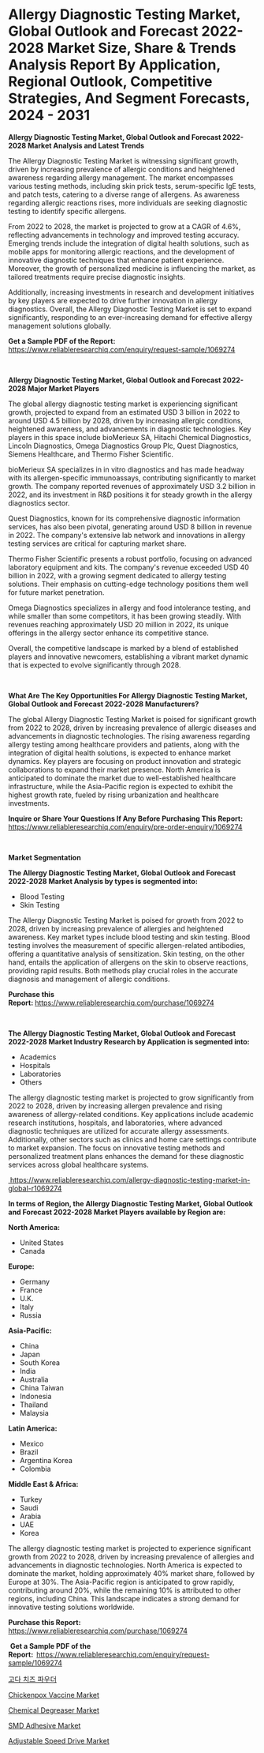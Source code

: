 <p><h1>Allergy Diagnostic Testing Market, Global Outlook and Forecast 2022-2028 Market Size, Share & Trends Analysis Report By Application, Regional Outlook, Competitive Strategies, And Segment Forecasts, 2024 - 2031</h1></p><p><strong>Allergy Diagnostic Testing Market, Global Outlook and Forecast 2022-2028 Market Analysis and Latest Trends</strong></p>
<p><p>The Allergy Diagnostic Testing Market is witnessing significant growth, driven by increasing prevalence of allergic conditions and heightened awareness regarding allergy management. The market encompasses various testing methods, including skin prick tests, serum-specific IgE tests, and patch tests, catering to a diverse range of allergens. As awareness regarding allergic reactions rises, more individuals are seeking diagnostic testing to identify specific allergens.</p><p>From 2022 to 2028, the market is projected to grow at a CAGR of 4.6%, reflecting advancements in technology and improved testing accuracy. Emerging trends include the integration of digital health solutions, such as mobile apps for monitoring allergic reactions, and the development of innovative diagnostic techniques that enhance patient experience. Moreover, the growth of personalized medicine is influencing the market, as tailored treatments require precise diagnostic insights.</p><p>Additionally, increasing investments in research and development initiatives by key players are expected to drive further innovation in allergy diagnostics. Overall, the Allergy Diagnostic Testing Market is set to expand significantly, responding to an ever-increasing demand for effective allergy management solutions globally.</p></p>
<p><strong>Get a Sample PDF of the Report:&nbsp;</strong> <a href="https://www.reliableresearchiq.com/enquiry/request-sample/1069274">https://www.reliableresearchiq.com/enquiry/request-sample/1069274</a></p>
<p>&nbsp;</p>
<p><strong>Allergy Diagnostic Testing Market, Global Outlook and Forecast 2022-2028 Major Market Players</strong></p>
<p><p>The global allergy diagnostic testing market is experiencing significant growth, projected to expand from an estimated USD 3 billion in 2022 to around USD 4.5 billion by 2028, driven by increasing allergic conditions, heightened awareness, and advancements in diagnostic technologies. Key players in this space include bioMerieux SA, Hitachi Chemical Diagnostics, Lincoln Diagnostics, Omega Diagnostics Group Plc, Quest Diagnostics, Siemens Healthcare, and Thermo Fisher Scientific.</p><p>bioMerieux SA specializes in in vitro diagnostics and has made headway with its allergen-specific immunoassays, contributing significantly to market growth. The company reported revenues of approximately USD 3.2 billion in 2022, and its investment in R&D positions it for steady growth in the allergy diagnostics sector.</p><p>Quest Diagnostics, known for its comprehensive diagnostic information services, has also been pivotal, generating around USD 8 billion in revenue in 2022. The company's extensive lab network and innovations in allergy testing services are critical for capturing market share.</p><p>Thermo Fisher Scientific presents a robust portfolio, focusing on advanced laboratory equipment and kits. The company's revenue exceeded USD 40 billion in 2022, with a growing segment dedicated to allergy testing solutions. Their emphasis on cutting-edge technology positions them well for future market penetration.</p><p>Omega Diagnostics specializes in allergy and food intolerance testing, and while smaller than some competitors, it has been growing steadily. With revenues reaching approximately USD 20 million in 2022, its unique offerings in the allergy sector enhance its competitive stance.</p><p>Overall, the competitive landscape is marked by a blend of established players and innovative newcomers, establishing a vibrant market dynamic that is expected to evolve significantly through 2028.</p></p>
<p>&nbsp;</p>
<p><strong>What Are The Key Opportunities For Allergy Diagnostic Testing Market, Global Outlook and Forecast 2022-2028 Manufacturers?</strong></p>
<p><p>The global Allergy Diagnostic Testing Market is poised for significant growth from 2022 to 2028, driven by increasing prevalence of allergic diseases and advancements in diagnostic technologies. The rising awareness regarding allergy testing among healthcare providers and patients, along with the integration of digital health solutions, is expected to enhance market dynamics. Key players are focusing on product innovation and strategic collaborations to expand their market presence. North America is anticipated to dominate the market due to well-established healthcare infrastructure, while the Asia-Pacific region is expected to exhibit the highest growth rate, fueled by rising urbanization and healthcare investments.</p></p>
<p><strong>Inquire or Share Your Questions If Any Before Purchasing This Report:</strong> <a href="https://www.reliableresearchiq.com/enquiry/pre-order-enquiry/1069274">https://www.reliableresearchiq.com/enquiry/pre-order-enquiry/1069274</a></p>
<p>&nbsp;</p>
<p><strong>Market Segmentation</strong></p>
<p><strong>The Allergy Diagnostic Testing Market, Global Outlook and Forecast 2022-2028 Market Analysis by types is segmented into:</strong></p>
<p><ul><li>Blood Testing</li><li>Skin Testing</li></ul></p>
<p><p>The Allergy Diagnostic Testing Market is poised for growth from 2022 to 2028, driven by increasing prevalence of allergies and heightened awareness. Key market types include blood testing and skin testing. Blood testing involves the measurement of specific allergen-related antibodies, offering a quantitative analysis of sensitization. Skin testing, on the other hand, entails the application of allergens on the skin to observe reactions, providing rapid results. Both methods play crucial roles in the accurate diagnosis and management of allergic conditions.</p></p>
<p><strong>Purchase this Report:&nbsp;</strong><a href="https://www.reliableresearchiq.com/purchase/1069274">https://www.reliableresearchiq.com/purchase/1069274</a></p>
<p>&nbsp;</p>
<p><strong>The Allergy Diagnostic Testing Market, Global Outlook and Forecast 2022-2028 Market Industry Research by Application is segmented into:</strong></p>
<p><ul><li>Academics</li><li>Hospitals</li><li>Laboratories</li><li>Others</li></ul></p>
<p><p>The allergy diagnostic testing market is projected to grow significantly from 2022 to 2028, driven by increasing allergen prevalence and rising awareness of allergy-related conditions. Key applications include academic research institutions, hospitals, and laboratories, where advanced diagnostic techniques are utilized for accurate allergy assessments. Additionally, other sectors such as clinics and home care settings contribute to market expansion. The focus on innovative testing methods and personalized treatment plans enhances the demand for these diagnostic services across global healthcare systems.</p></p>
<p><a href="https://www.reliableresearchiq.com/allergy-diagnostic-testing-market-in-global-r1069274">&nbsp;https://www.reliableresearchiq.com/allergy-diagnostic-testing-market-in-global-r1069274</a></p>
<p><strong>In terms of Region, the Allergy Diagnostic Testing Market, Global Outlook and Forecast 2022-2028 Market Players available by Region are:</strong></p>
<p>
    <p> <strong> North America: </strong>
        <ul>
            <li>United States</li>
            <li>Canada</li>
        </ul>
        </p> 
    <p> <strong> Europe: </strong>
        <ul>
            <li>Germany</li>
            <li>France</li>
            <li>U.K.</li>
            <li>Italy</li>
            <li>Russia</li>
        </ul>
        </p> 
    <p> <strong> Asia-Pacific: </strong>
        <ul>
            <li>China</li>
            <li>Japan</li>
            <li>South Korea</li>
            <li>India</li>
            <li>Australia</li>
            <li>China Taiwan</li>
            <li>Indonesia</li>
            <li>Thailand</li>
            <li>Malaysia</li>
        </ul>
        </p> 
    <p> <strong> Latin America: </strong>
        <ul>
            <li>Mexico</li>
            <li>Brazil</li>
            <li>Argentina Korea</li>
            <li>Colombia</li>
        </ul>
        </p> 
    <p> <strong> Middle East & Africa: </strong>
        <ul>
            <li>Turkey</li>
            <li>Saudi</li>
            <li>Arabia</li>
            <li>UAE</li>
            <li>Korea</li>
        </ul>
    </p>
    </p>
<p><p>The allergy diagnostic testing market is projected to experience significant growth from 2022 to 2028, driven by increasing prevalence of allergies and advancements in diagnostic technologies. North America is expected to dominate the market, holding approximately 40% market share, followed by Europe at 30%. The Asia-Pacific region is anticipated to grow rapidly, contributing around 20%, while the remaining 10% is attributed to other regions, including China. This landscape indicates a strong demand for innovative testing solutions worldwide.</p></p>
<p><strong>Purchase this Report: </strong><a href="https://www.reliableresearchiq.com/purchase/1069274">https://www.reliableresearchiq.com/purchase/1069274</a></p>
<p>&nbsp;<strong>Get a Sample PDF of the Report:&nbsp;&nbsp;</strong><a href="https://www.reliableresearchiq.com/enquiry/request-sample/1069274">https://www.reliableresearchiq.com/enquiry/request-sample/1069274</a></p>
<p><strong></strong></p>
<p><p><a href="https://github.com/laholand/Market-Research-Report-List-6/blob/main/988674810456.md">고다 치즈 파우더</a></p><p><a href="https://www.linkedin.com/pulse/emerging-opportunities-challenges-global-chickenpox-vaccine-market-ixhne?trackingId=70Ue8gmsQ9Kd1DNXrSmVdg%3D%3D">Chickenpox Vaccine Market</a></p><p><a href="https://medium.com/@loganunn65756/the-chemical-degreaser-market-is-experiencing-higher-than-anticipated-demand-compared-to-86ba16a5997b">Chemical Degreaser Market</a></p><p><a href="https://issuu.com/reportprime-2/docs/smd-adhesive-market-size-2030.pptx_8888a03f5fa0d2">SMD Adhesive Market</a></p><p><a href="https://www.linkedin.com/pulse/market-forecast-global-adjustable-speed-drive-trends-impact-wr7he?trackingId=WG422UB8T3St8INvsy18vw%3D%3D">Adjustable Speed Drive Market</a></p></p>